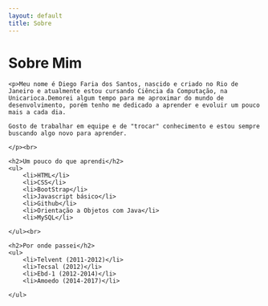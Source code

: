 ```yaml
---
layout: default
title: Sobre 
---
```


<div class="post">
	<h1 class="pageTitle">Sobre Mim </h1>
	<!--<img src="{{ '/assets/img/touring.jpg' | prepend: site.baseurl }}" alt="">-->
	
	<p>Meu nome é Diego Faria dos Santos, nascido e criado no Rio de Janeiro e atualmente estou cursando Ciência da Computação, na Unicarioca.Demorei algum tempo para me aproximar do mundo de desenvolvimento, porém tenho me dedicado a aprender e evoluir um pouco mais a cada dia.

	Gosto de trabalhar em equipe e de "trocar" conhecimento e estou sempre buscando algo novo para aprender.
	
	</p><br>
	
	<h2>Um pouco do que aprendi</h2>
	<ul>
		<li>HTML</li>
  		<li>CSS</li>
		<li>BootStrap</li>
  		<li>Javascript básico</li>
  		<li>Github</li>
  		<li>Orientação a Objetos com Java</li>
		<li>MySQL</li>
		  		
  	</ul><br>
	
	<h2>Por onde passei</h2>
	<ul>
		<li>Telvent (2011-2012)</li>
		<li>Tecsal (2012)</li>
		<li>Ebd-1 (2012-2014)</li>
		<li>Amoedo (2014-2017)</li>
				  		
  	</ul>	
	
</div>
